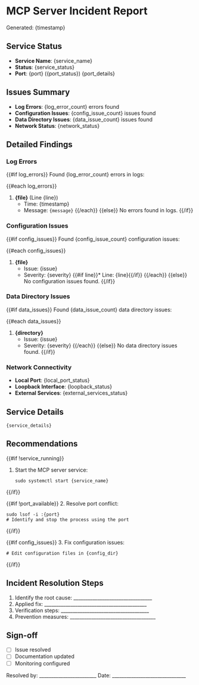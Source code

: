 # MCP Server Incident Report

Generated: {timestamp}

## Service Status

* **Service Name**: {service_name}
* **Status**: {service_status}
* **Port**: {port} ({port_status})
{port_details}

## Issues Summary

* **Log Errors**: {log_error_count} errors found
* **Configuration Issues**: {config_issue_count} issues found
* **Data Directory Issues**: {data_issue_count} issues found
* **Network Status**: {network_status}

## Detailed Findings

### Log Errors

{{#if log_errors}}
Found {log_error_count} errors in logs:

{{#each log_errors}}
1. **{file}** (Line {line})
   * Time: {timestamp}
   * Message: `{message}`
{{/each}}
{{else}}
No errors found in logs.
{{/if}}

### Configuration Issues

{{#if config_issues}}
Found {config_issue_count} configuration issues:

{{#each config_issues}}
1. **{file}**
   * Issue: {issue}
   * Severity: {severity}
   {{#if line}}* Line: {line}{{/if}}
{{/each}}
{{else}}
No configuration issues found.
{{/if}}

### Data Directory Issues

{{#if data_issues}}
Found {data_issue_count} data directory issues:

{{#each data_issues}}
1. **{directory}**
   * Issue: {issue}
   * Severity: {severity}
{{/each}}
{{else}}
No data directory issues found.
{{/if}}

### Network Connectivity

* **Local Port**: {local_port_status}
* **Loopback Interface**: {loopback_status}
* **External Services**: {external_services_status}

## Service Details

```
{service_details}
```

## Recommendations

{{#if !service_running}}
1. Start the MCP server service:
   ```
   sudo systemctl start {service_name}
   ```
{{/if}}

{{#if !port_available}}
2. Resolve port conflict:
   ```
   sudo lsof -i :{port}
   # Identify and stop the process using the port
   ```
{{/if}}

{{#if config_issues}}
3. Fix configuration issues:
   ```
   # Edit configuration files in {config_dir}
   ```
{{/if}}

## Incident Resolution Steps

1. Identify the root cause: _________________________________
2. Applied fix: ___________________________________________
3. Verification steps: _____________________________________
4. Prevention measures: ____________________________________

## Sign-off

- [ ] Issue resolved
- [ ] Documentation updated
- [ ] Monitoring configured

Resolved by: ________________________
Date: _______________________________